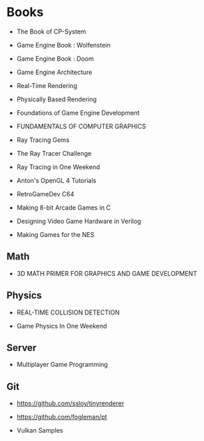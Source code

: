 # Books

* The Book of CP-System
* Game Engine Book : Wolfenstein
* Game Engine Book : Doom

* Game Engine Architecture

* Real-Time Rendering
* Physically Based Rendering
* Foundations of Game Engine Development
* FUNDAMENTALS OF COMPUTER GRAPHICS
* Ray Tracing Gems

* The Ray Tracer Challenge
* Ray Tracing in One Weekend
* Anton's OpenGL 4 Tutorials

* RetroGameDev C64
* Making 8-bit Arcade Games in C
* Designing Video Game Hardware in Verilog
* Making Games for the NES

## Math

* 3D MATH PRIMER FOR GRAPHICS AND GAME DEVELOPMENT

## Physics

* REAL-TIME COLLISION DETECTION

* Game Physics In One Weekend

## Server

* Multiplayer Game Programming

## Git

* <https://github.com/ssloy/tinyrenderer>

* <https://github.com/fogleman/pt>

* Vulkan Samples
